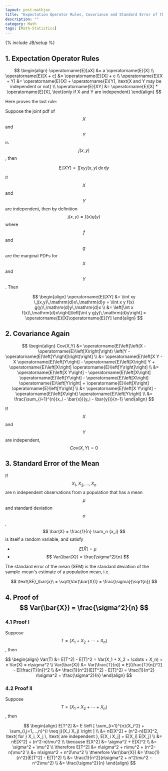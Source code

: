 ```yaml
---
layout: post-mathjax
title: "Expectation Operator Rules, Covariance and Standard Error of the Mean"
description: ""
category: Math
tags: [Math-Statistics]
---
```

{% include JB/setup %}

## 1. Expectation Operator Rules

$$
\begin{align}
  \operatorname{E}[aX]    &= a \operatorname{E}[X] \\
  \operatorname{E}[X + c] &=   \operatorname{E}[X] + c \\
  \operatorname{E}[X + Y] &=   \operatorname{E}[X] + \operatorname{E}[Y], \text{X and Y may be independent or not} \\
  \operatorname{E}[XY]    &= \operatorname{E}[X] * \operatorname{E}[X], \text{only if X and Y are independent}
\end{align}
$$

Here proves the last rule:  

Suppose the joint pdf of $$X$$ and $$Y$$ is $$ j(x,y) $$, then 

$$
\operatorname{E}[XY] = \iint xy \, j(x,y)\,\mathrm{d}x\,\mathrm{d}y
$$

If $$X$$ and $$Y$$ are independent, then by definition $$ j(x,y) = f(x)g(y) $$ where $$f$$ and $$g$$ are the marginal PDFs for $$X$$ and $$Y$$. Then 

$$
\begin{align}
  \operatorname{E}[XY]
    &= \iint xy \,j(x,y)\,\mathrm{d}x\,\mathrm{d}y = \iint x y f(x) g(y)\,\mathrm{d}y\,\mathrm{d}x \\
    &= \left[\int x f(x)\,\mathrm{d}x\right]\left[\int y g(y)\,\mathrm{d}y\right] = \operatorname{E}[X]\operatorname{E}[Y]
\end{align}
$$

## 2. Covariance Again

$$
\begin{align}
	Cov(X,Y)
	&= \operatorname{E}\left[\left(X - \operatorname{E}\left[X\right]\right) \left(Y - \operatorname{E}\left[Y\right]\right)\right] \\
	&= \operatorname{E}\left[X Y - X \operatorname{E}\left[Y\right] - \operatorname{E}\left[X\right] Y + \operatorname{E}\left[X\right] \operatorname{E}\left[Y\right]\right] \\
	&= \operatorname{E}\left[X Y\right] - \operatorname{E}\left[X\right] \operatorname{E}\left[Y\right] - \operatorname{E}\left[X\right] \operatorname{E}\left[Y\right] + \operatorname{E}\left[X\right] \operatorname{E}\left[Y\right] \\
	&= \operatorname{E}\left[X Y\right] - \operatorname{E}\left[X\right] \operatorname{E}\left[Y\right] \\
	&= \frac{\sum_{i=1}^{n}(x_i - \bar{x})(y_i - \bar{y})}{n-1}
\end{align}
$$

If $$X$$ and $$Y$$ are independent, $$ Cov(X, Y) = 0 $$

## 3. Standard Error of the Mean

If $$ X_1, X_2 , \ldots, X_n $$ are n independent observations from a population that has a mean $$ \mu $$ and standard deviation $$ \sigma $$, $$ \bar{X} = \frac{1}{n} \sum_n {x_i} $$ is itself a random variable, and satisfy 

* $$ E[\bar{X}] = \mu $$
* $$ Var(\bar{X}) = \frac{\sigma^2}{n} $$

The standard error of the mean (SEM) is the standard deviation of the sample-mean's estimate of a population mean, i.e. 

$$
	\text{SE}_\bar{x}\ = \sqrt{Var(\bar{X})} = \frac{\sigma}{\sqrt{n}}
$$

## 4. Proof of $$ Var(\bar{X}) = \frac{\sigma^2}{n} $$

### 4.1 Proof I

Suppose $$ T = (X_1 + X_2 + \cdots + X_n) $$, then 

$$
\begin{align}
	Var(T) &= E[T^2] - E[T]^2 = Var(X_1 + X_2 + \cdots + X_n) = n Var(X) = n\sigma^2 \\
	Var(\bar{X}) 
	&= Var(\frac{T}{n}) = E[(\frac{T}{n})^2] - E[\frac{T}{n}]^2 \\
	&= \frac{1}{n^2}(E[T^2] - E[T]^2) = \frac{1}{n^2} n\sigma^2 = \frac{\sigma^2}{n}
\end{align}
$$

### 4.2 Proof II

Suppose $$ T = (X_1 + X_2 + \cdots + X_n) $$, then 

$$
\begin{align}
	E[T^2] 
		&= E \left [ \sum_{i=1}^{n}(X_i^2) + \sum_{i,j=1,...,n}^{i \neq j}(X_i X_j) \right ] \\
		&= nE[X^2] + (n^2-n)E[X]^2, \text{ for } X_i, X_j \, \text{ are independent }, E[X_i X_j] = E[X_i] E[X_j] \\
		&= nE[X^2] + (n^2-n)\mu^2 \\
	\because E[X^2] 
		&= \sigma^2 + E[X]^2 \\ 
		&= \sigma^2 + \mu^2 \\
	\therefore E[T^2] 
		&= n\sigma^2 + n\mu^2 + (n^2-n)\mu^2 \\
		&= n\sigma^2 + n^2\mu^2 \\
	\therefore Var(\bar{X}) 
		&= \frac{1}{n^2}(E[T^2] - E[T]^2) \\
		&= \frac{1}{n^2}(n\sigma^2 + n^2\mu^2 - n^2\mu^2) \\
		&= \frac{\sigma^2}{n}
\end{align}
$$
